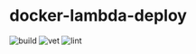 # docker-lambda-deploy

![build](https://github.com/masoudkarimif/docker-lambda-deploy/actions/workflows/build.yml/badge.svg)
![vet](https://github.com/masoudkarimif/docker-lambda-deploy/actions/workflows/fmt.yml/badge.svg?event=pull_request)
![lint](https://github.com/masoudkarimif/docker-lambda-deploy/actions/workflows/lint.yml/badge.svg)
